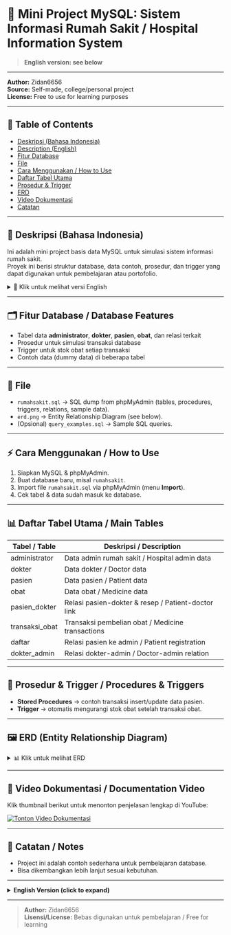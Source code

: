 # 🏥 Mini Project MySQL: Sistem Informasi Rumah Sakit / Hospital Information System

> **English version: see below**

---

**Author:** Zidan6656  
**Source:** Self-made, college/personal project  
**License:** Free to use for learning purposes  

---

## 📖 Table of Contents
- [Deskripsi (Bahasa Indonesia)](#-deskripsi-bahasa-indonesia)
- [Description (English)](#-description-english)
- [Fitur Database](#-fitur-database--database-features)
- [File](#-file)
- [Cara Menggunakan / How to Use](#-cara-menggunakan--how-to-use)
- [Daftar Tabel Utama](#-daftar-tabel-utama--main-tables)
- [Prosedur & Trigger](#-prosedur--trigger--procedures--triggers)
- [ERD](#-erd-entity-relationship-diagram)
- [Video Dokumentasi](#-video-dokumentasi--documentation-video)
- [Catatan](#-catatan--notes)

---

## 📌 Deskripsi (Bahasa Indonesia)

Ini adalah mini project basis data MySQL untuk simulasi sistem informasi rumah sakit.  
Proyek ini berisi struktur database, data contoh, prosedur, dan trigger yang dapat digunakan untuk pembelajaran atau portofolio.

<details>
<summary>📖 Klik untuk melihat versi English</summary>

### 📌 Description (English)
This is a MySQL database mini project simulating a hospital information system.  
The project contains database structure, sample data, procedures, and triggers for learning or portfolio purposes.

</details>

---

## 🗂 Fitur Database / Database Features
- Tabel data **administrator**, **dokter**, **pasien**, **obat**, dan relasi terkait  
- Prosedur untuk simulasi transaksi database  
- Trigger untuk stok obat setiap transaksi  
- Contoh data (dummy data) di beberapa tabel  

---

## 📂 File
- `rumahsakit.sql` → SQL dump from phpMyAdmin (tables, procedures, triggers, relations, sample data).  
- `erd.png` → Entity Relationship Diagram (see below).  
- (Opsional) `query_examples.sql` → Sample SQL queries.  

---

## ⚡ Cara Menggunakan / How to Use
1. Siapkan MySQL & phpMyAdmin.  
2. Buat database baru, misal `rumahsakit`.  
3. Import file `rumahsakit.sql` via phpMyAdmin (menu **Import**).  
4. Cek tabel & data sudah masuk ke database.  

---

## 📊 Daftar Tabel Utama / Main Tables

| Tabel / Table    | Deskripsi / Description                          |
|------------------|--------------------------------------------------|
| administrator    | Data admin rumah sakit / Hospital admin data      |
| dokter           | Data dokter / Doctor data                         |
| pasien           | Data pasien / Patient data                        |
| obat             | Data obat / Medicine data                         |
| pasien_dokter    | Relasi pasien-dokter & resep / Patient-doctor link|
| transaksi_obat   | Transaksi pembelian obat / Medicine transactions  |
| daftar           | Relasi pasien ke admin / Patient registration     |
| dokter_admin     | Relasi dokter-admin / Doctor-admin relation       |

---

## 🔄 Prosedur & Trigger / Procedures & Triggers
- **Stored Procedures** → contoh transaksi insert/update data pasien.  
- **Trigger** → otomatis mengurangi stok obat setelah transaksi obat.  

---

## 🖼️ ERD (Entity Relationship Diagram)

<details>
<summary>📊 Klik untuk melihat ERD</summary>

![ERD Rumah Sakit](Screenshots/ERD.png)

</details>

---

## 🎥 Video Dokumentasi / Documentation Video
Klik thumbnail berikut untuk menonton penjelasan lengkap di YouTube:

[![Tonton Video Dokumentasi](https://img.youtube.com/vi/D5M8y6vJb5w/0.jpg)](https://www.youtube.com/watch?v=D5M8y6vJb5w)

---

## 📝 Catatan / Notes
- Project ini adalah contoh sederhana untuk pembelajaran database.  
- Bisa dikembangkan lebih lanjut sesuai kebutuhan.  


---

<details>
<summary><b>English Version (click to expand)</b></summary>

## Description

This is a MySQL database mini project simulating a hospital information system.  
It contains the database structure, sample data, procedures, and triggers for learning or portfolio use.

### Database Features
- Tables for **administrator**, **doctor**, **patient**, **medicine**, and relations
- Procedures for database transactions & medicine stock triggers
- Example (dummy) data in several tables

### File
- `rumahsakit.sql`: SQL export file from phpMyAdmin.

### How to Use
1. **Prepare MySQL & phpMyAdmin**
2. **Import SQL file** into a new database named `rumahsakit`
3. **Check the tables & data** in the database

### Video Documentary
[![Watch Documentary Video](https://img.youtube.com/vi/D5M8y6vJb5w/0.jpg)](https://www.youtube.com/watch?v=D5M8y6vJb5w)
Or : https://www.youtube.com/watch?v=D5M8y6vJb5w
### Notes
- This project is for learning purposes. Feel free to develop it further.

</details>

---

> **Author:** Zidan6656  
> **Lisensi/License:** Bebas digunakan untuk pembelajaran / Free for learning

